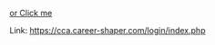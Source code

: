 

<a href="https://cca.career-shaper.com/login/index.php" target="_blank">or Click me</a>


Link: https://cca.career-shaper.com/login/index.php


